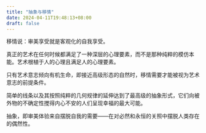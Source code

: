 ```yaml
---
title: "抽象与移情"
date: 2024-04-11T19:48:13+08:00
draft: false
---
```


移情说：审美享受就是客观化的自我享受。

真正的艺术在任何时候都满足了一种深层的心理要素，而不是那种纯粹的模仿本能。艺术根植于人的心理且满足人的心理要素。

只有艺术意志倾向有机生命，即接近高级形态的自然时，移情需要才能被视为艺术意志的前提条件。

简单的线条以及其按照纯粹的几何规律的延伸达到了最高级的抽象形式，它们向被外物的不确定性搅得内心不安的人们呈现幸福的最大可能。

抽象，即审美体验来自摆脱自我的需要——在对必然和永恒的关照中摆脱人类存在的偶然性。